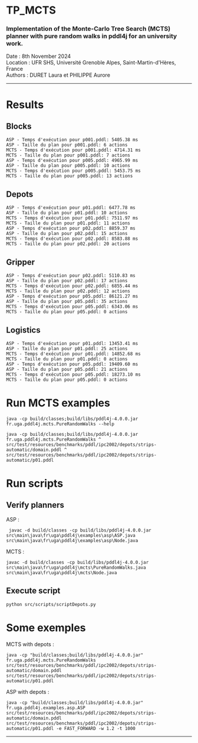 # TP_MCTS
### Implementation of the Monte-Carlo Tree Search (MCTS) planner with pure random walks in pddl4j for an university work.
Date : 8th November 2024  
Location : UFR SHS, Université Grenoble Alpes, Saint-Martin-d'Hères, France   
Authors : DURET Laura et PHILIPPE Aurore  

---
# Results


## Blocks
```
ASP - Temps d'exécution pour p001.pddl: 5405.38 ms
ASP - Taille du plan pour p001.pddl: 6 actions
MCTS - Temps d'exécution pour p001.pddl: 4714.31 ms
MCTS - Taille du plan pour p001.pddl: 7 actions
ASP - Temps d'exécution pour p005.pddl: 4965.99 ms
ASP - Taille du plan pour p005.pddl: 10 actions
MCTS - Temps d'exécution pour p005.pddl: 5453.75 ms
MCTS - Taille du plan pour p005.pddl: 13 actions
```


## Depots

```
ASP - Temps d'exécution pour p01.pddl: 6477.78 ms
ASP - Taille du plan pour p01.pddl: 10 actions
MCTS - Temps d'exécution pour p01.pddl: 7511.97 ms
MCTS - Taille du plan pour p01.pddl: 11 actions
ASP - Temps d'exécution pour p02.pddl: 8859.37 ms
ASP - Taille du plan pour p02.pddl: 15 actions
MCTS - Temps d'exécution pour p02.pddl: 8583.88 ms
MCTS - Taille du plan pour p02.pddl: 20 actions
```

## Gripper
```
ASP - Temps d'exécution pour p02.pddl: 5110.83 ms
ASP - Taille du plan pour p02.pddl: 17 actions
MCTS - Temps d'exécution pour p02.pddl: 6855.44 ms
MCTS - Taille du plan pour p02.pddl: 12 actions
ASP - Temps d'exécution pour p05.pddl: 86121.27 ms
ASP - Taille du plan pour p05.pddl: 35 actions
MCTS - Temps d'exécution pour p05.pddl: 6343.06 ms
MCTS - Taille du plan pour p05.pddl: 0 actions
```


## Logistics
```
ASP - Temps d'exécution pour p01.pddl: 13453.41 ms
ASP - Taille du plan pour p01.pddl: 25 actions
MCTS - Temps d'exécution pour p01.pddl: 14852.68 ms
MCTS - Taille du plan pour p01.pddl: 0 actions
ASP - Temps d'exécution pour p05.pddl: 19409.60 ms
ASP - Taille du plan pour p05.pddl: 21 actions
MCTS - Temps d'exécution pour p05.pddl: 18273.10 ms
MCTS - Taille du plan pour p05.pddl: 0 actions
```

# Run MCTS examples 

```
java -cp build/classes;build/libs/pddl4j-4.0.0.jar fr.uga.pddl4j.mcts.PureRandomWalks --help 
```

```
java -cp build/classes;build/libs/pddl4j-4.0.0.jar fr.uga.pddl4j.mcts.PureRandomWalks ^
src/test/resources/benchmarks/pddl/ipc2002/depots/strips-automatic/domain.pddl ^
src/test/resources/benchmarks/pddl/ipc2002/depots/strips-automatic/p01.pddl
```
# Run scripts 

## Verify planners

ASP : 
```
 javac -d build/classes -cp build/libs/pddl4j-4.0.0.jar src\main\java\fr\uga\pddl4j\examples\asp\ASP.java  src\main\java\fr\uga\pddl4j\examples\asp\Node.java 
```
MCTS : 
```
javac -d build/classes -cp build/libs/pddl4j-4.0.0.jar src\main\java\fr\uga\pddl4j\mcts\PureRandomWalks.java  src\main\java\fr\uga\pddl4j\mcts\Node.java
```

## Execute script  

```
python src/scripts/scriptDepots.py
```

# Some exemples 

MCTS with depots :
```
java -cp "build/classes;build/libs/pddl4j-4.0.0.jar" fr.uga.pddl4j.mcts.PureRandomWalks src/test/resources/benchmarks/pddl/ipc2002/depots/strips-automatic/domain.pddl  src/test/resources/benchmarks/pddl/ipc2002/depots/strips-automatic/p01.pddl
```
ASP with depots : 
```
java -cp "build/classes;build/libs/pddl4j-4.0.0.jar" fr.uga.pddl4j.examples.asp.ASP src/test/resources/benchmarks/pddl/ipc2002/depots/strips-automatic/domain.pddl src/test/resources/benchmarks/pddl/ipc2002/depots/strips-automatic/p01.pddl -e FAST_FORWARD -w 1.2 -t 1000
```


---

